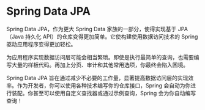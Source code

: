 # Spring Data JPA

Spring Data JPA，作为更大 Spring Data 家族的一部分，使得实现基于 JPA（Java 持久化 API）的仓库变得更加简单。它使构建使用数据访问技术的 Spring 驱动应用程序变得更加轻松。

为应用程序实现数据访问层可能会相当繁琐。即使是执行最简单的查询，也需要编写大量的样板代码。再加上分页、审计和其他常用选项，你最终会陷入困境。

Spring Data JPA 旨在通过减少不必要的工作量，显著提高数据访问层的实现效率。作为开发者，你可以使用各种技术编写你的仓库接口，Spring 会自动为你进行装配。你甚至可以使用自定义查找器或通过示例查询，Spring 会为你自动编写查询！